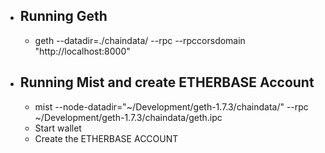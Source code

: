 
* ## Running Geth
  * geth --datadir=./chaindata/ --rpc --rpccorsdomain "http://localhost:8000"
  
* ## Running Mist and create ETHERBASE Account
  * mist --node-datadir="~/Development/geth-1.7.3/chaindata/" --rpc ~/Development/geth-1.7.3/chaindata/geth.ipc
  * Start wallet
  * Create the ETHERBASE ACCOUNT
